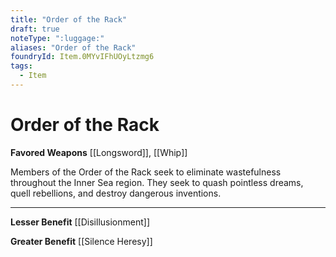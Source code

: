 ```yaml
---
title: "Order of the Rack"
draft: true
noteType: ":luggage:"
aliases: "Order of the Rack"
foundryId: Item.0MYvIFhUOyLtzmg6
tags:
  - Item
---
```


# Order of the Rack

**Favored Weapons** [[Longsword]], [[Whip]]

Members of the Order of the Rack seek to eliminate wastefulness throughout the Inner Sea region. They seek to quash pointless dreams, quell rebellions, and destroy dangerous inventions.

* * *

**Lesser Benefit** [[Disillusionment]]

**Greater Benefit** [[Silence Heresy]]
